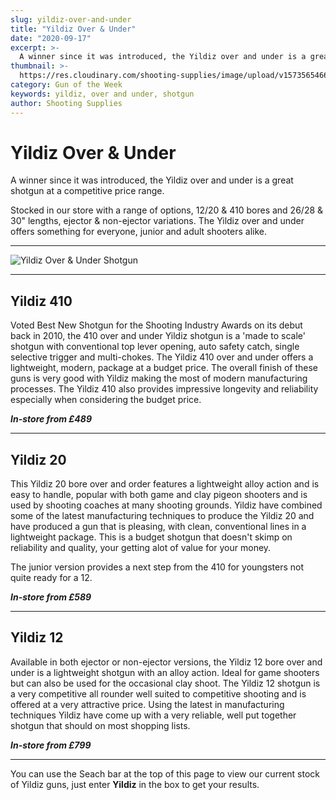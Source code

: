 ```yaml
---
slug: yildiz-over-and-under
title: "Yildiz Over & Under"
date: "2020-09-17"
excerpt: >-
  A winner since it was introduced, the Yildiz over and under is a great shotgun at a competitive price range.
thumbnail: >-
  https://res.cloudinary.com/shooting-supplies/image/upload/v1573565466/guns/Yildiz-OverUnder.jpg
category: Gun of the Week
keywords: yildiz, over and under, shotgun
author: Shooting Supplies
---
```


# **Yildiz Over & Under**

A winner since it was introduced, the Yildiz over and under is a great shotgun at a competitive price range.

Stocked in our store with a range of options, 12/20 & 410 bores and 26/28 & 30" lengths, ejector & non-ejector variations. The Yildiz over and under offers something for everyone, junior and adult shooters alike.

****

![Yildiz Over & Under Shotgun](https://res.cloudinary.com/shooting-supplies/image/upload/v1573565466/guns/Yildiz-OverUnder.jpg)

****

## Yildiz 410

Voted Best New Shotgun for the Shooting Industry Awards on its debut back in 2010, the 410 over and under Yildiz shotgun is a 'made to scale' shotgun with conventional top lever opening, auto safety catch, single selective trigger and multi-chokes. The Yildiz 410 over and under offers a lightweight, modern, package at a budget price. The overall finish of these guns is very good with Yildiz making the most of modern manufacturing processes. The Yildiz 410 also provides impressive longevity and reliability especially when considering the budget price.

**_In-store from £489_**

****

## Yildiz 20

This Yildiz 20 bore over and order features a lightweight alloy action and is easy to handle, popular with both game and clay pigeon shooters and is used by shooting coaches at many shooting grounds. Yildiz have combined some of the latest manufacturing techniques to produce the Yildiz 20 and have produced a gun that is pleasing, with clean, conventional lines in a lightweight package. This is a budget shotgun that doesn't skimp on reliability and quality, your getting alot of value for your money.

The junior version provides a next step from the 410 for youngsters not quite ready for a 12.

**_In-store from £589_**

****

## Yildiz 12

Available in both ejector or non-ejector versions, the Yildiz 12 bore over and under is a lightweight shotgun with an alloy action. Ideal for game shooters but can also be used for the occasional clay shoot. The Yildiz 12 shotgun is a very competitive all rounder well suited to competitive shooting and is offered at a very attractive price. Using the latest in manufacturing techniques Yildiz have come up with a very reliable, well put together shotgun that should on most shopping lists.

**_In-store from £799_**

---

You can use the Seach bar at the top of this page to view our current stock of Yildiz guns, just enter **Yildiz** in the box to get your results.
